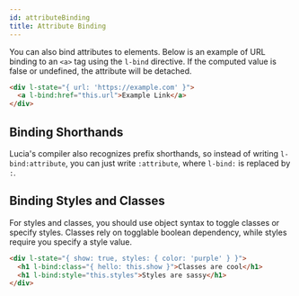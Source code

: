 ```yaml
---
id: attributeBinding
title: Attribute Binding
---
```


You can also bind attributes to elements. Below is an example of URL binding to an `<a>` tag using the `l-bind` directive. If the computed value is false or undefined, the attribute will be detached.

```html
<div l-state="{ url: 'https://example.com' }">
  <a l-bind:href="this.url">Example Link</a>
</div>
```

## Binding Shorthands

Lucia's compiler also recognizes prefix shorthands, so instead of writing `l-bind:attribute`, you can just write `:attribute`, where `l-bind:` is replaced by `:`.

## Binding Styles and Classes

For styles and classes, you should use object syntax to toggle classes or specify styles. Classes rely on togglable boolean dependency, while styles require you specify a style value.

```html
<div l-state="{ show: true, styles: { color: 'purple' } }">
  <h1 l-bind:class="{ hello: this.show }">Classes are cool</h1>
  <h1 l-bind:style="this.styles">Styles are sassy</h1>
</div>
```
